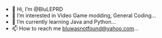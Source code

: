 - 👋 Hi, I’m @BluLEPRD
- 👀 I’m interested in Video Game modding, General Coding...
- 🌱 I’m currently learning Java and Python...
- 📫 How to reach me bluwasnotfound@yahoo.com...

<!---
BluLEPRD/BluLEPRD is a ✨ special ✨ repository because its `README.md` (this file) appears on your GitHub profile.
You can click the Preview link to take a look at your changes.
--->
